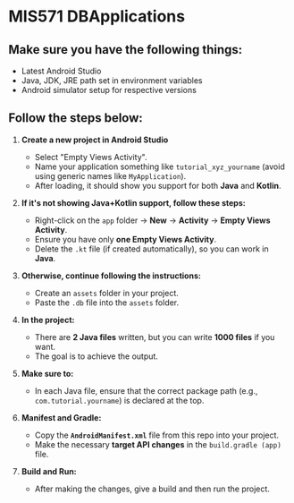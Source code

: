 # MIS571 DBApplications

## Make sure you have the following things:
- Latest Android Studio
- Java, JDK, JRE path set in environment variables
- Android simulator setup for respective versions

## Follow the steps below:

1. **Create a new project in Android Studio**
   - Select "Empty Views Activity".
   - Name your application something like `tutorial_xyz_yourname` (avoid using generic names like `MyApplication`).
   - After loading, it should show you support for both **Java** and **Kotlin**.

2. **If it's not showing Java+Kotlin support, follow these steps:**
   - Right-click on the `app` folder → **New** → **Activity** → **Empty Views Activity**.
   - Ensure you have only **one Empty Views Activity**.
   - Delete the `.kt` file (if created automatically), so you can work in **Java**.

3. **Otherwise, continue following the instructions:**
   - Create an `assets` folder in your project.
   - Paste the `.db` file into the `assets` folder.

4. **In the project:**
   - There are **2 Java files** written, but you can write **1000 files** if you want.
   - The goal is to achieve the output.

5. **Make sure to:**
   - In each Java file, ensure that the correct package path (e.g., `com.tutorial.yourname`) is declared at the top.

6. **Manifest and Gradle:**
   - Copy the **`AndroidManifest.xml`** file from this repo into your project.
   - Make the necessary **target API changes** in the `build.gradle (app)` file.

7. **Build and Run:**
   - After making the changes, give a build and then run the project.
